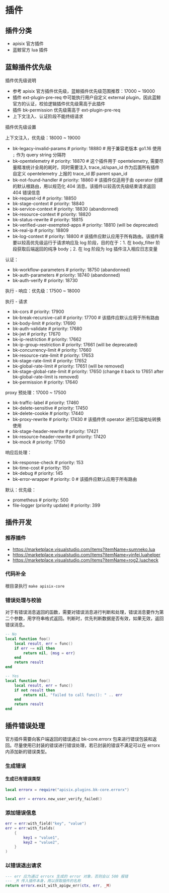 # 插件

## 插件分类

- apisix 官方插件
- 蓝鲸官方 lua 插件

## 蓝鲸插件优先级

插件优先级说明

- 参考 apisix 官方插件优先级，蓝鲸插件优先级范围推荐：17000 ~ 19000
- 插件 ext-plugin-pre-req 中可能执行用户自定义 external plugin，因此蓝鲸官方的认证，校验逻辑插件优先级需高于此插件
- 插件 bk-permission 优先级需高于 ext-plugin-pre-req
- 上下文注入、认证阶段不能终结请求

插件优先级设置

上下文注入，优先级：18000 ~ 19000

- bk-legacy-invalid-params                  # priority: 18880  # 用于兼容老版本 go1.16 使用 `;` 作为 query string 分隔符
- bk-opentelemetry                          # priority: 18870  # 这个插件用于 opentelemetry, 需要尽量精准统计全局的耗时，同时需要注入 trace_id/span_id 作为后面所有插件自定义 opentelemetry 上报的 trace_id 即 parent span_id
- bk-not-found-handler                      # priority: 18860  # 该插件仅适用于由 operator 创建的默认根路由，用以规范化 404 消息。该插件以较高优先级结束请求返回 404 错误信息
- bk-request-id                             # priority: 18850
- bk-stage-context                          # priority: 18840
- bk-service-context                        # priority: 18830 (abandonned)
- bk-resource-context                       # priority: 18820
- bk-status-rewrite                         # priority: 18815
- bk-verified-user-exempted-apps            # priority: 18810 (will be deprecated)
- bk-real-ip                                # priority: 18809
- bk-log-context                            # priority: 18800 # 该插件应默认应用于所有路由。该插件需要以较高优先级运行于请求响应及 log 阶段，目的在于：1. 在 body_filter 阶段获取后端返回的纯净 body；2. 在 log 阶段为 log 插件注入相应日志变量

认证：

- bk-workflow-parameters                    # priority: 18750 (abandonned)
- bk-auth-parameters                        # priority: 18740 (abandonned)
- bk-auth-verify                            # priority: 18730

执行 - 响应：优先级：17500 ~ 18000

执行 - 请求

- bk-cors                                   # priority: 17900
- bk-break-recursive-call                   # priority: 17700  # 该插件应默认应用于所有路由
- bk-body-limit                             # priority: 17690
- bk-auth-validate                          # priority: 17680
- bk-jwt                                    # priority: 17670
- bk-ip-restriction                         # priority: 17662
- bk-ip-group-restriction                   # priority: 17661 (will be deprecated)
- bk-concurrency-limit                      # priority: 17660
- bk-resource-rate-limit                    # priority: 17653
- bk-stage-rate-limit                       # priority: 17652
- bk-global-rate-limit                      # priority: 17651 (will be removed)
- bk-stage-global-rate-limit                # priority: 17650 (change it back to 17651 after bk-global-rate-limit is removed)
- bk-permission                             # priority: 17640

proxy 预处理：17000 ~ 17500

- bk-traffic-label                          # priority: 17460
- bk-delete-sensitive                       # priority: 17450
- bk-delete-cookie                          # priority: 17440
- bk-proxy-rewrite                          # priority: 17430 # 该插件供 operator 进行后端地址转换使用
- bk-stage-header-rewrite                   # priority: 17421
- bk-resource-header-rewrite                # priority: 17420
- bk-mock                                   # priority: 17150

响应后处理：

- bk-response-check                 # priority: 153
- bk-time-cost                      # priority: 150
- bk-debug                          # priority: 145
- bk-error-wrapper                  # priority: 0 # 该插件应默认应用于所有路由

默认：优先级：

- prometheus                        # priority: 500
- file-logger (priority update)     # priority: 399

## 插件开发

### 推荐插件

- https://marketplace.visualstudio.com/items?itemName=sumneko.lua
- https://marketplace.visualstudio.com/items?itemName=yinfei.luahelper
- https://marketplace.visualstudio.com/items?itemName=rog2.luacheck

### 代码补全

根目录执行 `make apisix-core`

### 错误处理与校验

对于有错误消息返回的函数，需要对错误消息进行判断和处理，错误消息要作为第二个参数，用字符串格式返回。判断时，优先判断数据是否有效，如果无效，返回错误消息。

```lua
-- No
local function foo()
    local result, err = func()
    if err ~= nil then
        return nil, {msg = err}
    end
    return result
end

-- Yes
local function foo()
    local result, err = func()
    if not result then
        return nil, "failed to call func(): " .. err
    end
    return result
end
```

## 插件错误处理

官方插件需要向客户端返回的错误通过 bk-core.errorx 包来进行错误包装和返回。尽量使用已封装的错误进行错误处理，若已封装的错误不满足可以在 errorx 内添加新的错误类型。

### 生成错误

#### 生成已有错误类型

```lua
local errorx = require("apisix.plugins.bk-core.errorx")

local err = errorx.new_user_verify_failed()
```

### 添加错误信息

```lua
err = err:with_field("key", "value")
err = err:with_fields(
    {
        key1 = "value1",
        key2 = "value2",
    }
)
```

### 以错误退出请求

```lua
--- err 应为通过 errorx 生成的 error 对象，否则会以 500 报错
--- _M 传入插件本身，用以获取插件的名称
return errorx.exit_with_apigw_err(ctx, err, _M)
